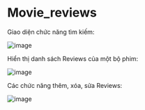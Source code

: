# Movie_reviews
Giao diện chức năng tìm kiếm:

![image](https://github.com/vanh182/Movie_reviews/assets/118065256/aac0dd39-1058-4784-a393-2c2261470eea)

Hiển thị danh sách Reviews của một bộ phim:

![image](https://github.com/vanh182/Movie_reviews/assets/118065256/b0fb8e37-f4b4-40fe-9966-26b062f078b6)

Các chức năng thêm, xóa, sửa Reviews:

![image](https://github.com/vanh182/Movie_reviews/assets/118065256/0f42625a-4f7c-447d-b93c-fd765cc4712c)


